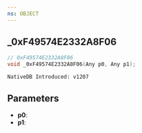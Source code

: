 ```yaml
---
ns: OBJECT
---
```

## _0xF49574E2332A8F06

```c
// 0xF49574E2332A8F06
void _0xF49574E2332A8F06(Any p0, Any p1);
```

```
NativeDB Introduced: v1207
```

## Parameters
* **p0**:
* **p1**:
